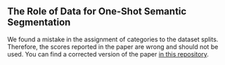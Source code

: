 ## The Role of Data for One-Shot Semantic Segmentation

We found a mistake in the assignment of categories to the dataset splits. Therefore, the scores reported in the paper are wrong and should not be used. 
You can find a corrected version of the paper [in this repository](The_Role_of_Data_for_One_Shot_Semantic_Segmentation.pdf).
